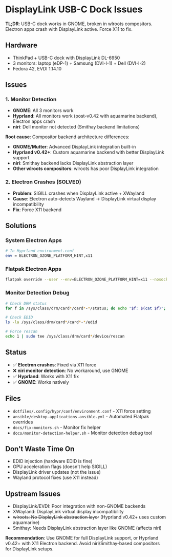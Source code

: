 # DisplayLink USB-C Dock Issues

**TL;DR**: USB-C dock works in GNOME, broken in wlroots compositors. Electron apps crash with DisplayLink active. Force X11 to fix.

## Hardware

- ThinkPad + USB-C dock with DisplayLink DL-6950
- 3 monitors: laptop (eDP-1) + Samsung (DVI-I-1) + Dell (DVI-I-2)
- Fedora 42, EVDI 1.14.10

## Issues

### 1. Monitor Detection

- **GNOME**: All 3 monitors work
- **Hyprland**: All monitors work (post-v0.42 with aquamarine backend), Electron apps crash
- **niri**: Dell monitor not detected (Smithay backend limitations)

**Root cause**: Compositor backend architecture differences:

- **GNOME/Mutter**: Advanced DisplayLink integration built-in
- **Hyprland v0.42+**: Custom aquamarine backend with better DisplayLink support
- **niri**: Smithay backend lacks DisplayLink abstraction layer
- **Other wlroots compositors**: wlroots has poor DisplayLink integration

### 2. Electron Crashes (SOLVED)

- **Problem**: SIGILL crashes when DisplayLink active + XWayland
- **Cause**: Electron auto-detects Wayland → DisplayLink virtual display incompatibility
- **Fix**: Force X11 backend

## Solutions

### System Electron Apps

```bash
# In Hyprland environment.conf
env = ELECTRON_OZONE_PLATFORM_HINT,x11
```

### Flatpak Electron Apps

```bash
flatpak override --user --env=ELECTRON_OZONE_PLATFORM_HINT=x11 --nosocket=wayland md.obsidian.Obsidian
```

### Monitor Detection Debug

```bash
# Check DRM status
for f in /sys/class/drm/card*/card*-*/status; do echo "$f: $(cat $f)"; done

# Check EDID
ls -la /sys/class/drm/card*/card*-*/edid

# Force rescan
echo 1 | sudo tee /sys/class/drm/card*/device/rescan
```

## Status

- ✅ **Electron crashes**: Fixed via X11 force
- ❌ **niri monitor detection**: No workaround, use GNOME
- ✅ **Hyprland**: Works with X11 fix
- ✅ **GNOME**: Works natively

## Files

- `dotfiles/.config/hypr/conf/environment.conf` - X11 force setting
- `ansible/desktop-applications.ansible.yml` - Automated Flatpak overrides
- `docs/fix-monitors.sh` - Monitor fix helper
- `docs/monitor-detection-helper.sh` - Monitor detection debug tool

## Don't Waste Time On

- EDID injection (hardware EDID is fine)
- GPU acceleration flags (doesn't help SIGILL)
- DisplayLink driver updates (not the issue)
- Wayland protocol fixes (use X11 instead)

## Upstream Issues

- DisplayLink/EVDI: Poor integration with non-GNOME backends
- XWayland: DisplayLink virtual display incompatibility
- ~~wlroots: No DisplayLink abstraction layer~~ (Hyprland v0.42+ uses custom aquamarine)
- Smithay: Needs DisplayLink abstraction layer like GNOME (affects niri)

**Recommendation**: Use GNOME for full DisplayLink support, or Hyprland v0.42+ with X11 Electron backend. Avoid niri/Smithay-based compositors for DisplayLink setups.
